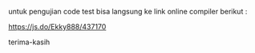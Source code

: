 untuk pengujian code test bisa langsung ke link online compiler berikut :

https://js.do/Ekky888/437170

terima-kasih

